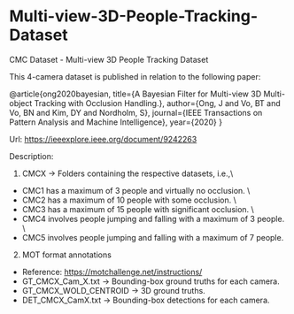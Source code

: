 # Multi-view-3D-People-Tracking-Dataset

CMC Dataset - Multi-view 3D People Tracking Dataset

This 4-camera dataset is published in relation to the following paper: 

@article{ong2020bayesian,
  title={A Bayesian Filter for Multi-view 3D Multi-object Tracking with Occlusion Handling.},
  author={Ong, J and Vo, BT and Vo, BN and Kim, DY and Nordholm, S},
  journal={IEEE Transactions on Pattern Analysis and Machine Intelligence},
  year={2020}
}

Url: https://ieeexplore.ieee.org/document/9242263


Description:

1) CMCX -> Folders containing the respective datasets, i.e.,\
- CMC1 has a maximum of 3 people and virtually no occlusion. \
- CMC2 has a maximum of 10 people with some occlusion. \
- CMC3 has a maximum of 15 people with significant occlusion. \
- CMC4 involves people jumping and falling with a maximum of 3 people. \
- CMC5 involves people jumping and falling with a maximum of 7 people. 

2) MOT format annotations
- Reference: https://motchallenge.net/instructions/
- GT_CMCX_Cam_X.txt -> Bounding-box ground truths for each camera. 
- GT_CMCX_WOLD_CENTROID -> 3D ground truths. 
- DET_CMCX_CamX.txt -> Bounding-box detections for each camera. 



